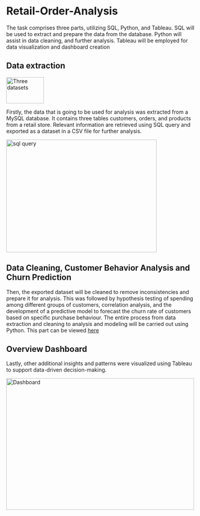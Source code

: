 # Retail-Order-Analysis

The task comprises three parts, utilizing SQL, Python, and Tableau. SQL will be used to extract and prepare the data from the database. Python will assist in data cleaning, and further analysis. Tableau will be employed for data visualization and dashboard creation

## Data extraction
<img src="https://github.com/user-attachments/assets/e833521e-fd77-470e-9a70-fefd8ee4b8b3" alt="Three datasets" width="100" height="70">

Firstly, the data that is going to be used for analysis was extracted from a MySQL database. It contains three tables customers, orders, and products from a retail store. Relevant information are retrieved using SQL query and exported as a dataset in a CSV file for further analysis.


<img src="https://github.com/user-attachments/assets/9893e77f-d8c6-4e97-b324-acebe6cfe735" alt="sql query" width="400" height="300">



## Data Cleaning, Customer Behavior Analysis and Churn Prediction 
Then, the exported dataset will be cleaned to remove inconsistencies and prepare it for analysis. This was followed by hypothesis testing of spending among different groups of customers, correlation analysis, and the development of a predictive model to forecast the churn rate of customers based on specific purchase behaviour. The entire process from data extraction and cleaning to analysis and modeling will be carried out using Python. This part can be viewed [here](https://github.com/kyawsoe177/Retail-Order-Analysis/blob/main/retail_order_analysis.ipynb)

## Overview Dashboard
Lastly, other additional insights and patterns were visualized using Tableau to support data-driven decision-making.

<img src="https://github.com/user-attachments/assets/c12cb5ab-bbc0-4f5a-977e-916f08885e20" alt="Dashboard" width="500" height="350">
